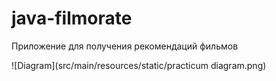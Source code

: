 # java-filmorate
Приложение для получения рекомендаций фильмов

![Diagram](src/main/resources/static/practicum diagram.png)
